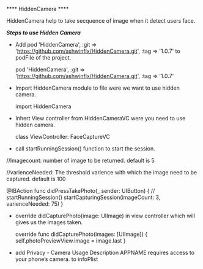 **** HiddenCamera ****


HiddenCamera help to take secquence of image when it detect users face.


*****Steps to use Hidden Camera*****

- Add pod 'HiddenCamera', :git => 'https://github.com/ashwinflx/HiddenCamera.git', :tag => '1.0.7' to podFile of the project.

    pod 'HiddenCamera', :git => 'https://github.com/ashwinflx/HiddenCamera.git', :tag => '1.0.7'
    
- Import HiddenCamera module to file were we want to use hidden camera.

   import HiddenCamera
    
- Inhert View controller from HiddenCameraVC were you need to use hidden camera.

    class ViewController: FaceCaptureVC
    
- call startRunningSession() function to start the session.

//Imagecount: number of image to be returned. default is 5

//varienceNeeded: The threshold varience with which the image need to be captured. default is 100

  @IBAction func didPressTakePhoto(_ sender: UIButton) {
      //  startRunningSession()
        startCapturingSession(imageCount: 3, varienceNeeded: 75)
    }
    
    
- override  didCapturePhoto(image: UIImage) in view controller which will gives us the images taken.

     override func didCapturePhoto(images: [UIImage]) {
        self.photoPreviewView.image = image.last
    }
    
- add <key>Privacy - Camera Usage Description</key>
<string>APPNAME requires access to your phone’s camera.</string> to infoPlist
